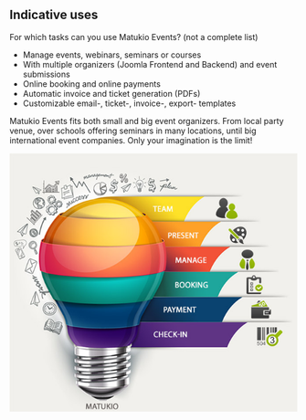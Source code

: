 ## Indicative uses

For which tasks can you use Matukio Events? (not a complete list)

* Manage events, webinars, seminars or courses
* With multiple organizers (Joomla Frontend and Backend) and event submissions
* Online booking and online payments
* Automatic invoice and ticket generation (PDFs)
* Customizable email-, ticket-, invoice-, export- templates
 
Matukio Events fits both small and big event organizers. From local party venue, over schools offering seminars in many locations, until big international event companies. Only your imagination is the limit!

![](manage.jpg)